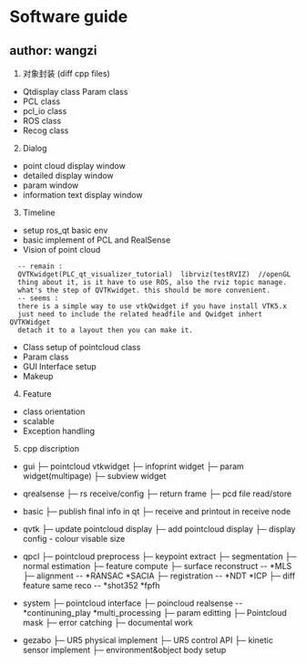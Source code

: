 # Software guide
## author: wangzi

1. 对象封装
(diff cpp files)

* Qtdisplay class
  Param     class
* PCL       class
* pcl_io    class
* ROS       class
* Recog     class

2. Dialog
* point cloud display window 	  <left up big>
* detailed display window 	  <left down small>
* param window 			  <right up rect>
* information text display window <right down long>

3. Timeline
* setup ros_qt basic env  		<done>
* basic implement of PCL and RealSense	<done>
* Vision of point cloud			<done> 

```
  -- remain : 
  QVTKwidget(PLC_qt_visualizer_tutorial)  librviz(testRVIZ)  //openGL
  thing about it, is it have to use ROS, also the rviz topic manage.
  what's the step of QVTKwidget. this should be more convenient.
  -- seems :
  there is a simple way to use vtkQwidget if you have install VTK5.x
  just need to include the related headfile and Qwidget inhert QVTKWidget
  detach it to a layout then you can make it.
```

* Class setup of pointcloud class       <done>
* Param class				<done>
* GUI Interface setup			<done>
* Makeup 				<done>

4. Feature
* class orientation	<done>
* scalable<optional>  	<done>
* Exception handling	<doing>

5. cpp discription
* gui<done>
   ├─ pointcloud vtkwidget
   ├─ infoprint widget
   ├─ param widget(multipage)
   ├─ subview widget

* qrealsense<done>
   ├─ rs receive/config
   ├─ return frame
   ├─ pcd file read/store

* basic<done>
   ├─ publish final info in qt
   ├─ receive and printout in receive node

* qvtk<done>
   ├─ update pointcloud display
   ├─ add pointcloud display
   ├─ display config - colour visable size

* qpcl<done>
   ├─ pointcloud preprocess<done>
   ├─ keypoint extract<done>
   ├─ segmentation<done>
   ├─ normal estimation<done>
   ├─ feature compute<done>
   ├─ surface reconstruct<done> -- *MLS
   ├─ alignment<done> -- *RANSAC *SACIA
   ├─ registration<done> -- *NDT *ICP
   ├─ diff feature same reco<doing> -- *shot352 *fpfh

* system<wait>
   ├─ pointcloud interface<done>
   ├─ poincloud realsense<done> -- *continuning_play *multi_processing 
   ├─ param editting<done>
   ├─ Pointcloud mask<done>
   ├─ error catching 
   ├─ documental work

* gezabo
   ├─ UR5 physical implement
   ├─ UR5 control API
   ├─ kinetic sensor implement
   ├─ environment&object body setup






